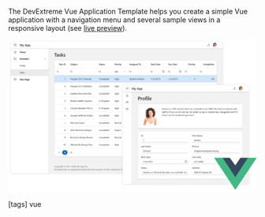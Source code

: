The DevExtreme Vue Application Template helps you create a simple Vue application with a navigation menu and several sample views in a responsive layout (see <a href="https://devexpress.github.io/devextreme-vue-template/#/home">live preview</a>).

<img src="/images/dx-application-templates/vue-app-template.png" style="width: 800px;" alt="DevExtreme Vue Template" />

[tags] vue
